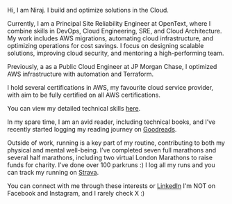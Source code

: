 Hi, I am Niraj. I build and optimize solutions in the Cloud.

Currently, I am a Principal Site Reliability Engineer at OpenText, where I combine skills in DevOps, Cloud Engineering, SRE, and Cloud Architecture. My work includes AWS migrations, automating cloud infrastructure, and optimizing operations for cost savings. I focus on designing scalable solutions, improving cloud security, and mentoring a high-performing team.

Previously, a as a Public Cloud Engineer at JP Morgan Chase, I optimized AWS infrastructure with automation and Terraform.

I hold several certifications in AWS, my favourite cloud service provider, with aim to be fully certified on all AWS certifications.

You can view my detailed technical skills [here](docs/skills.md).

In my spare time, I am an avid reader, including technical books, and I’ve recently started logging my reading journey on [Goodreads](https://www.goodreads.com/user/show/178846143-niraj-gurupanchayan).

Outside of work, running is a key part of my routine, contributing to both my physical and mental well-being. I’ve completed seven full marathons and several half marathons, including two virtual London Marathons to raise funds for charity. I’ve done over 100 parkruns :) I log all my runs and you can track my running on [Strava](https://www.strava.com/athletes/21360851?hl=en-GB). 

You can connect with me through these interests or [LinkedIn](https://www.linkedin.com/in/niraj-gurupanchayan/) I'm NOT on Facebook and Instagram, and I rarely check X :)